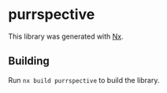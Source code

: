 # purrspective

This library was generated with [Nx](https://nx.dev).

## Building

Run `nx build purrspective` to build the library.
